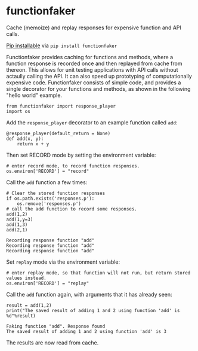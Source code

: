 # functionfaker
Cache (memoize) and replay responses for expensive function and API calls.

[Pip installable](https://pypi.org/project/functionfaker/) via `pip install functionfaker`  

Functionfaker provides caching for functions and methods, where a function response is recorded once and then replayed from cache from thereon. This allows for unit testing applications with API calls without actaully calling the API. It can also speed up prototyping of computationally expensive code. Functionfaker consists of simple code, and provides a single decorator for your functions and methods, as shown in the following "hello world" example.

```
from functionfaker import response_player
import os
```
Add the `response_player` decorator to an example function called `add`:

```
@response_player(default_return = None)
def add(x, y):
    return x + y
```

Then set RECORD mode by setting the environment variable:

```
# enter record mode, to record function responses.
os.environ['RECORD'] = "record"
```

Call the `add` function a few times:

```
# Clear the stored function responses
if os.path.exists('responses.p'):
    os.remove('responses.p')
# call the add function to record some responses.
add(1,2)
add(1,y=3)
add(1,3)
add(2,1)
```
```Recording response function "add"
Recording response function "add"
Recording response function "add"
Recording response function "add"
```
Set `replay` mode via the environment variable:

```
# enter replay mode, so that function will not run, but return stored values instead.
os.environ['RECORD'] = "replay"
```

Call the `add` function again, with arguments that it has already seen:

```
result = add(1,2)
print("The saved result of adding 1 and 2 using function 'add' is %d"%result)
```
```
Faking function "add". Response found
The saved result of adding 1 and 2 using function 'add' is 3
```

The results are now read from cache.
